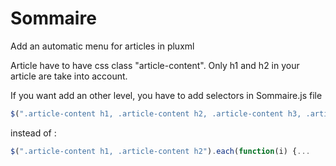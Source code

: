 # Sommaire
Add an automatic menu for articles in pluxml

Article have to have css class "article-content".
Only h1 and h2 in your article are take into account.

If you want add an other level, you have to add selectors in Sommaire.js file
```javascript
$(".article-content h1, .article-content h2, .article-content h3, .article-content h4, .article-content h5").each(function(i) {...
```
instead of :
```javascript
$(".article-content h1, .article-content h2").each(function(i) {...
```
